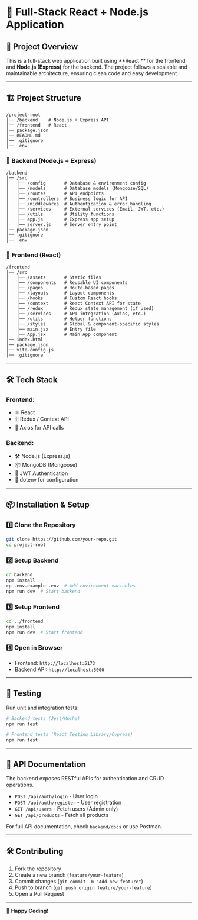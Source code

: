 # 📌 Full-Stack React + Node.js Application

## 🚀 Project Overview

This is a full-stack web application built using **React ** for the frontend and **Node.js (Express)** for the backend. The project follows a scalable and maintainable architecture, ensuring clean code and easy development.

---

## 🏗️ Project Structure

```
/project-root
│── /backend    # Node.js + Express API
│── /frontend   # React
│── package.json
│── README.md
│── .gitignore
│── .env
```

### 🔹 **Backend (Node.js + Express)**

```
/backend
│── /src
│   │── /config       # Database & environment config
│   │── /models       # Database models (Mongoose/SQL)
│   │── /routes       # API endpoints
│   │── /controllers  # Business logic for API
│   │── /middlewares  # Authentication & error handling
│   │── /services     # External services (Email, JWT, etc.)
│   │── /utils        # Utility functions
│   │── app.js        # Express app setup
│   │── server.js     # Server entry point
│── package.json
│── .gitignore
│── .env
```

### 🔹 **Frontend (React)**

```
/frontend
│── /src
│   │── /assets       # Static files
│   │── /components   # Reusable UI components
│   │── /pages        # Route-based pages
│   │── /layouts      # Layout components
│   │── /hooks        # Custom React hooks
│   │── /context      # React Context API for state
│   │── /redux        # Redux state management (if used)
│   │── /services     # API integration (Axios, etc.)
│   │── /utils        # Helper functions
│   │── /styles       # Global & component-specific styles
│   │── main.jsx      # Entry file
│   │── App.jsx       # Main App component
│── index.html
│── package.json
│── vite.config.js
│── .gitignore
```

---

## 🛠️ Tech Stack

### **Frontend:**

- ⚛️ React
- 🗄️ Redux / Context API
- 🔗 Axios for API calls

### **Backend:**

- 🛠️ Node.js (Express.js)
- 📦 MongoDB (Mongoose)
- 🔑 JWT Authentication
- 📝 dotenv for configuration

---

## 📦 Installation & Setup

### **1️⃣ Clone the Repository**

```sh
git clone https://github.com/your-repo.git
cd project-root
```

### **2️⃣ Setup Backend**

```sh
cd backend
npm install
cp .env.example .env  # Add environment variables
npm run dev  # Start backend
```

### **3️⃣ Setup Frontend**

```sh
cd ../frontend
npm install
npm run dev  # Start frontend
```

### **4️⃣ Open in Browser**

- Frontend: `http://localhost:5173`
- Backend API: `http://localhost:5000`

---

## 🧪 Testing

Run unit and integration tests:

```sh
# Backend tests (Jest/Mocha)
npm run test

# Frontend tests (React Testing Library/Cypress)
npm run test
```

---

## 📄 API Documentation

The backend exposes RESTful APIs for authentication and CRUD operations.

- `POST /api/auth/login` - User login
- `POST /api/auth/register` - User registration
- `GET /api/users` - Fetch users (Admin only)
- `GET /api/products` - Fetch all products

For full API documentation, check `backend/docs` or use Postman.

---

## 🛠️ Contributing

1. Fork the repository
2. Create a new branch (`feature/your-feature`)
3. Commit changes (`git commit -m "Add new feature"`)
4. Push to branch (`git push origin feature/your-feature`)
5. Open a Pull Request

---

🚀 **Happy Coding!**

